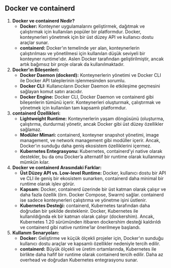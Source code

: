 ## Docker ve containerd

1. **Docker ve containerd Nedir?**
    - **Docker:** Konteyner uygulamalarını geliştirmek, dağıtmak ve çalıştırmak için kullanılan popüler bir platformdur. Docker, konteynerleri yönetmek için bir üst düzey API ve kullanıcı dostu araçlar sunar.
    - **containerd:** Docker’ın temelinde yer alan, konteynerlerin çalıştırılması ve yönetilmesi için kullanılan düşük seviyeli bir konteyner runtime’ıdır. Aslen Docker tarafından geliştirilmiştir, ancak artık bağımsız bir proje olarak da kullanılmaktadır.
2. **Docker’ın Bileşenleri:**
    - **Docker Daemon (dockerd):** Konteynerlerin yönetimi ve Docker CLI ile Docker API taleplerinin işlenmesinden sorumlu.
    - **Docker CLI:** Kullanıcıların Docker Daemon ile etkileşime geçmesini sağlayan komut satırı aracıdır.
    - **Docker Engine:** Docker CLI, Docker Daemon ve containerd gibi bileşenlerin tümünü içerir. Konteynerleri oluşturmak, çalıştırmak ve yönetmek için kullanılan tam kapsamlı platformdur.
3. **containerd Özellikleri:**
    - **Lightweight Runtime:** Konteynerlerin yaşam döngüsünü (oluşturma, çalıştırma, durdurma) yönetir, ancak Docker gibi üst düzey özellikler sağlamaz.
    - **Modüler Mimari:** containerd, konteyner snapshot yönetimi, image management, ve network management gibi modüller içerir. Ancak, Docker’ın sunduğu daha geniş ekosistem özelliklerini içermez.
    - **Kubernetes Entegrasyonu:** Kubernetes, containerd’yi native olarak destekler, bu da onu Docker’a alternatif bir runtime olarak kullanmayı mümkün kılar.
4. **Docker ve containerd Arasındaki Farklar:**
    - **Üst Düzey API vs. Low-level Runtime:** Docker, kullanıcı dostu bir API ve CLI ile geniş bir ekosistem sunarken, containerd daha minimal bir runtime olarak işlev görür.
    - **Kapsam:** Docker, containerd üzerinde bir üst katman olarak çalışır ve daha fazla özellik (örn. Docker Compose, Swarm) sağlar. containerd ise sadece konteynerleri çalıştırma ve yönetme işini üstlenir.
    - **Kubernetes Desteği:** containerd, Kubernetes tarafından daha doğrudan bir şekilde desteklenir. Docker, Kubernetes ile kullanıldığında ek bir katman olarak çalışır (dockershim). Ancak, Kubernetes 1.20 sürümünden itibaren dockershim desteği kaldırıldı ve containerd gibi native runtime’lar önerilmeye başlandı.
5. **Kullanım Senaryoları:**
    - **Docker:** Geliştirme ve küçük ölçekli projeler için, Docker'ın sunduğu kullanıcı dostu araçlar ve kapsamlı özellikler nedeniyle tercih edilir.
    - **containerd:** Büyük ölçekli ve üretim ortamlarında, Kubernetes ile birlikte daha hafif bir runtime olarak containerd tercih edilir. Daha az overhead ve doğrudan Kubernetes entegrasyonu sunar.
